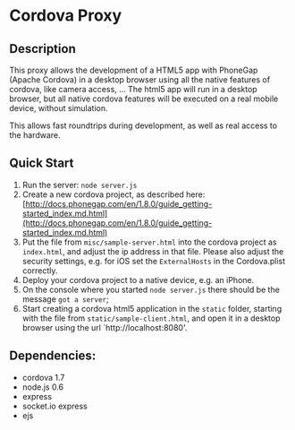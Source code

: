 Cordova Proxy
=====================

Description
-------------
This proxy allows the development of a HTML5 app with PhoneGap (Apache Cordova) in a desktop browser using all the native features of cordova, like camera access, ... The html5 app will run in a desktop browser, but all native cordova features will be executed on a real mobile device, without simulation.

This allows fast roundtrips during development, as well as real access to the hardware.


Quick Start
-------------


1. Run the server: `node server.js`
2. Create a new cordova project, as described here: [http://docs.phonegap.com/en/1.8.0/guide_getting-started_index.md.html](http://docs.phonegap.com/en/1.8.0/guide_getting-started_index.md.html)
3. Put the file from `misc/sample-server.html` into the cordova project as `index.html`, and adjust the ip address in that file. Please also adjust the security settings, e.g. for iOS set the `ExternalHosts` in the Cordova.plist correctly.
4. Deploy your cordova project to a native device, e.g. an iPhone.
5. On the console where you started `node server.js` there should be the message `got a server`;
6. Start creating a cordova html5 application in the `static` folder, starting with the file from `static/sample-client.html`, and open it in a desktop browser using the url `http://localhost:8080'. 


Dependencies:
---------------
- cordova 1.7
- node.js 0.6
- express
- socket.io express
- ejs


